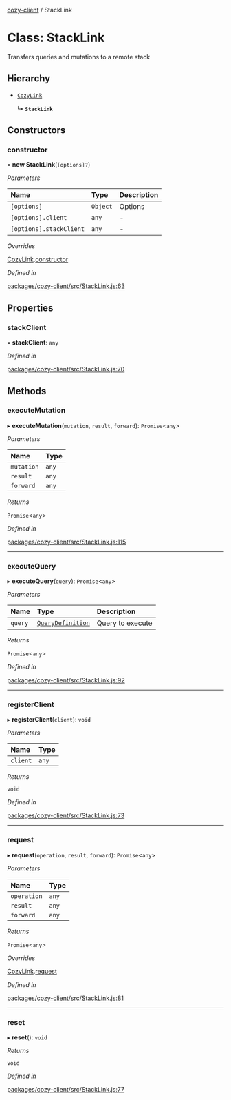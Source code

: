 [cozy-client](../README.md) / StackLink

# Class: StackLink

Transfers queries and mutations to a remote stack

## Hierarchy

*   [`CozyLink`](CozyLink.md)

    ↳ **`StackLink`**

## Constructors

### constructor

• **new StackLink**(`[options]?`)

*Parameters*

| Name | Type | Description |
| :------ | :------ | :------ |
| `[options]` | `Object` | Options |
| `[options].client` | `any` | - |
| `[options].stackClient` | `any` | - |

*Overrides*

[CozyLink](CozyLink.md).[constructor](CozyLink.md#constructor)

*Defined in*

[packages/cozy-client/src/StackLink.js:63](https://github.com/cozy/cozy-client/blob/master/packages/cozy-client/src/StackLink.js#L63)

## Properties

### stackClient

• **stackClient**: `any`

*Defined in*

[packages/cozy-client/src/StackLink.js:70](https://github.com/cozy/cozy-client/blob/master/packages/cozy-client/src/StackLink.js#L70)

## Methods

### executeMutation

▸ **executeMutation**(`mutation`, `result`, `forward`): `Promise`<`any`>

*Parameters*

| Name | Type |
| :------ | :------ |
| `mutation` | `any` |
| `result` | `any` |
| `forward` | `any` |

*Returns*

`Promise`<`any`>

*Defined in*

[packages/cozy-client/src/StackLink.js:115](https://github.com/cozy/cozy-client/blob/master/packages/cozy-client/src/StackLink.js#L115)

***

### executeQuery

▸ **executeQuery**(`query`): `Promise`<`any`>

*Parameters*

| Name | Type | Description |
| :------ | :------ | :------ |
| `query` | [`QueryDefinition`](QueryDefinition.md) | Query to execute |

*Returns*

`Promise`<`any`>

*Defined in*

[packages/cozy-client/src/StackLink.js:92](https://github.com/cozy/cozy-client/blob/master/packages/cozy-client/src/StackLink.js#L92)

***

### registerClient

▸ **registerClient**(`client`): `void`

*Parameters*

| Name | Type |
| :------ | :------ |
| `client` | `any` |

*Returns*

`void`

*Defined in*

[packages/cozy-client/src/StackLink.js:73](https://github.com/cozy/cozy-client/blob/master/packages/cozy-client/src/StackLink.js#L73)

***

### request

▸ **request**(`operation`, `result`, `forward`): `Promise`<`any`>

*Parameters*

| Name | Type |
| :------ | :------ |
| `operation` | `any` |
| `result` | `any` |
| `forward` | `any` |

*Returns*

`Promise`<`any`>

*Overrides*

[CozyLink](CozyLink.md).[request](CozyLink.md#request)

*Defined in*

[packages/cozy-client/src/StackLink.js:81](https://github.com/cozy/cozy-client/blob/master/packages/cozy-client/src/StackLink.js#L81)

***

### reset

▸ **reset**(): `void`

*Returns*

`void`

*Defined in*

[packages/cozy-client/src/StackLink.js:77](https://github.com/cozy/cozy-client/blob/master/packages/cozy-client/src/StackLink.js#L77)

